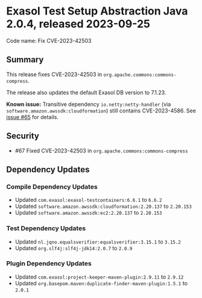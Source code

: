 # Exasol Test Setup Abstraction Java 2.0.4, released 2023-09-25

Code name: Fix CVE-2023-42503

## Summary

This release fixes CVE-2023-42503 in `org.apache.commons:commons-compress`. 

The release also updates the default Exasol DB version to 7.1.23.

**Known issue:** Transitive dependency `io.netty:netty-handler` (via `software.amazon.awssdk:cloudformation`) still contains CVE-2023-4586. See [issue #65](https://github.com/exasol/exasol-test-setup-abstraction-java/issues/65) for details.

## Security

* #67 Fixed CVE-2023-42503 in `org.apache.commons:commons-compress`

## Dependency Updates

### Compile Dependency Updates

* Updated `com.exasol:exasol-testcontainers:6.6.1` to `6.6.2`
* Updated `software.amazon.awssdk:cloudformation:2.20.137` to `2.20.153`
* Updated `software.amazon.awssdk:ec2:2.20.137` to `2.20.153`

### Test Dependency Updates

* Updated `nl.jqno.equalsverifier:equalsverifier:3.15.1` to `3.15.2`
* Updated `org.slf4j:slf4j-jdk14:2.0.7` to `2.0.9`

### Plugin Dependency Updates

* Updated `com.exasol:project-keeper-maven-plugin:2.9.11` to `2.9.12`
* Updated `org.basepom.maven:duplicate-finder-maven-plugin:1.5.1` to `2.0.1`
